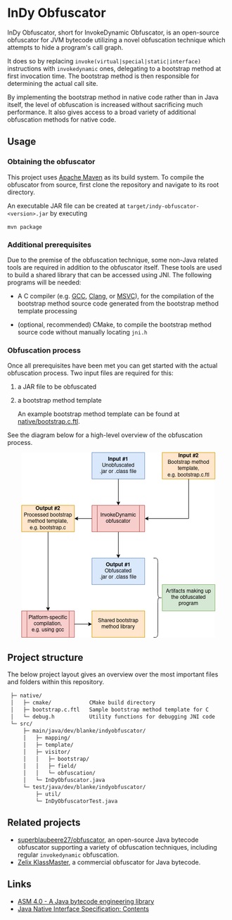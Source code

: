 # InDy Obfuscator

InDy Obfuscator, short for InvokeDynamic Obfuscator, is an open-source obfuscator for JVM bytecode utilizing a novel
obfuscation technique which attempts to hide a program's call graph.

It does so by replacing `invoke(virtual|special|static|interface)` instructions with `invokedynamic` ones, delegating
to a bootstrap method at first invocation time. The bootstrap method is then responsible for determining the actual
call site.

By implementing the bootstrap method in native code rather than in Java itself, the level of obfuscation is increased
without sacrificing much performance. It also gives access to a broad variety of additional obfuscation methods for
native code.

## Usage

### Obtaining the obfuscator

This project uses [Apache Maven](https://maven.apache.org/) as its build system. To compile the obfuscator from source,
first clone the repository and navigate to its root directory.

An executable JAR file can be created at `target/indy-obfuscator-<version>.jar` by executing

```shell
mvn package
```

### Additional prerequisites

Due to the premise of the obfuscation technique, some non-Java related tools are required in addition to the obfuscator
itself. These tools are used to build a shared library that can be accessed using JNI. The following programs will be
needed:

- A C compiler (e.g. [GCC](https://gcc.gnu.org/), [Clang](https://clang.llvm.org/),
  or [MSVC](https://visualstudio.microsoft.com/vs/features/cplusplus/)), for the compilation of the bootstrap method
  source code generated from the bootstrap method template processing

- (optional, recommended) CMake, to compile the bootstrap method source code without manually locating `jni.h`

### Obfuscation process

Once all prerequisites have been met you can get started with the actual obfuscation process. Two input files are
required for this:

1. a JAR file to be obfuscated

2. a bootstrap method template

   An example bootstrap method template can be found at [native/bootstrap.c.ftl](native/bootstrap.c.ftl).

See the diagram below for a high-level overview of the obfuscation process.

<p align="center">
    <img src=".github/obfuscation-process.drawio.png" alt="Overview of the obfuscation process">
</p>

## Project structure

The below project layout gives an overview over the most important files and folders within this repository.

```text
 ├─ native/
 │   ├─ cmake/            CMake build directory
 │   ├─ bootstrap.c.ftl   Sample bootstrap method template for C
 │   └─ debug.h           Utility functions for debugging JNI code
 └─ src/
     ├─ main/java/dev/blanke/indyobfuscator/
     │   ├─ mapping/
     │   ├─ template/
     │   ├─ visitor/
     │   │   ├─ bootstrap/
     │   │   ├─ field/
     │   │   └─ obfuscation/
     │   └─ InDyObfuscator.java
     └─ test/java/dev/blanke/indyobfuscator/
         ├─ util/
         └─ InDyObfuscatorTest.java
```

## Related projects

- [superblaubeere27/obfuscator](https://github.com/superblaubeere27/obfuscator), an open-source Java bytecode obfuscator
  supporting a variety of obfuscation techniques, including regular `invokedynamic` obfuscation.
- [Zelix KlassMaster](https://www.zelix.com/klassmaster/index.html), a commercial obfuscator for Java bytecode.

## Links

- [ASM 4.0 - A Java bytecode engineering library](https://asm.ow2.io/asm4-guide.pdf)
- [Java Native Interface Specification: Contents](https://docs.oracle.com/en/java/javase/18/docs/specs/jni/)

